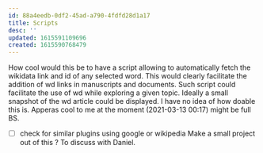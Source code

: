 ```yaml
---
id: 88a4eedb-0df2-45ad-a790-4fdfd28d1a17
title: Scripts
desc: ''
updated: 1615591109696
created: 1615590768479
---
```


How cool would this be to have a script allowing to automatically fetch the wikidata link and id of any selected word.
This would clearly facilitate the addition of  wd links in manuscripts and documents. Such script could facilitate the use of wd while exploring a given topic. Ideally a small snapshot of the wd article could be displayed.
I have no idea of how doable this is.
Apperas cool to me at the moment (2021-03-13 00:17) might be full BS.

- [ ] check for similar plugins using google or wikipedia 
Make a small project out of this ? 
To discuss with Daniel.
